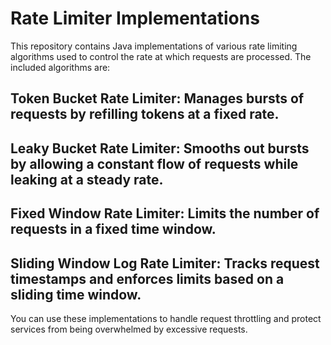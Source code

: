 # Rate Limiter Implementations
This repository contains Java implementations of various rate limiting algorithms used to control 
the rate at which requests are processed. The included algorithms are:
## Token Bucket Rate Limiter: Manages bursts of requests by refilling tokens at a fixed rate.

## Leaky Bucket Rate Limiter: Smooths out bursts by allowing a constant flow of requests while leaking at a steady rate.

## Fixed Window Rate Limiter: Limits the number of requests in a fixed time window.

## Sliding Window Log Rate Limiter: Tracks request timestamps and enforces limits based on a sliding time window.

You can use these implementations to handle request throttling and protect services from being overwhelmed by excessive requests.

